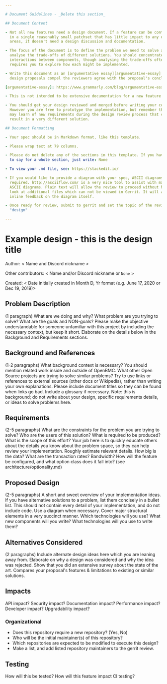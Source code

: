```yaml
---

# Document Guidelines - _Delete this section_

## Document Content

- Not all new features need a design document. If a feature can be contributed
  in a single reasonably small patchset that has little impact to any other
  areas, it doesn't need a design discussion and documentation.

- The focus of the document is to define the problem we need to solve and
  analyse the trade-offs of different solutions. You should concentrate on
  interactions between components, though analysing the trade-offs often
  requires you to explore how each might be implemented.

- Write this document as an [argumentative essay][argumentative-essay]. Good
  design proposals compel the reviewers agree with the proposal's conclusions.

[argumentative-essay]: https://www.grammarly.com/blog/argumentative-essay/

- This is not intended to be extensive documentation for a new feature.

- You should get your design reviewed and merged before writing your code.
  However you are free to prototype the implementation, but remember that you
  may learn of new requirements during the design review process that could
  result in a very different solution.

## Document Formatting

- Your spec should be in Markdown format, like this template.

- Please wrap text at 79 columns.

- Please do not delete any of the sections in this template. If you have nothing
  to say for a whole section, just write: None

- To view your .md file, see: https://stackedit.io/

- If you would like to provide a diagram with your spec, ASCII diagrams are
  required. http://asciiflow.com/ is a very nice tool to assist with making
  ASCII diagrams. Plain text will allow the review to proceed without having to
  look at additional files which can not be viewed in Gerrit. It will also allow
  inline feedback on the diagram itself.

- Once ready for review, submit to gerrit and set the topic of the review to
  "design"

---
```


# Example design - this is the design title

Author: < Name and Discord nickname >

Other contributors: < Name and/or Discord nickname or `None` >

Created: < Date initially created in Month D, Yr format (e.g. June 17, 2020 or
Dec 19, 2019)>

## Problem Description

(1 paragraph) What are we doing and why? What problem are you trying to solve?
What are the goals and NON-goals? Please make the objective understandable for
someone unfamiliar with this project by including the necessary context, but
keep it short. Elaborate on the details below in the Background and Requirements
sections.

## Background and References

(1-2 paragraphs) What background context is necessary? You should mention
related work inside and outside of OpenBMC. What other Open Source projects are
trying to solve similar problems? Try to use links or references to external
sources (other docs or Wikipedia), rather than writing your own explanations.
Please include document titles so they can be found when links go bad. Include a
glossary if necessary. Note: this is background; do not write about your design,
specific requirements details, or ideas to solve problems here.

## Requirements

(2-5 paragraphs) What are the constraints for the problem you are trying to
solve? Who are the users of this solution? What is required to be produced? What
is the scope of this effort? Your job here is to quickly educate others about
the details you know about the problem space, so they can help review your
implementation. Roughly estimate relevant details. How big is the data? What are
the transaction rates? Bandwidth? How will the feature be configured, and what
option class does it fall into? (see architecture/optionality.md)

## Proposed Design

(2-5 paragraphs) A short and sweet overview of your implementation ideas. If you
have alternative solutions to a problem, list them concisely in a bullet list.
This should not contain every detail of your implementation, and do not include
code. Use a diagram when necessary. Cover major structural elements in a very
succinct manner. Which technologies will you use? What new components will you
write? What technologies will you use to write them?

## Alternatives Considered

(2 paragraphs) Include alternate design ideas here which you are leaning away
from. Elaborate on why a design was considered and why the idea was rejected.
Show that you did an extensive survey about the state of the art. Compares your
proposal's features & limitations to existing or similar solutions.

## Impacts

API impact? Security impact? Documentation impact? Performance impact? Developer
impact? Upgradability impact?

### Organizational

- Does this repository require a new repository? (Yes, No)
- Who will be the initial maintainer(s) of this repository?
- Which repositories are expected to be modified to execute this design?
- Make a list, and add listed repository maintainers to the gerrit review.

## Testing

How will this be tested? How will this feature impact CI testing?
